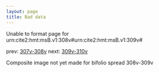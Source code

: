 ```yaml
---
layout: page
title: Bad data
---
```


Unable to format page for urn:cite2:hmt:msB.v1:308v#urn:cite2:hmt:msB.v1:309v#

prev: [307v-308v](../307v-308v/) next: [309v-310v](../309v-310v/)

Composite image not yet made for bifolio spread 308v-309v

